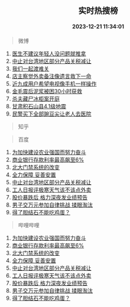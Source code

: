 <div align="center"><h2>实时热搜榜</h2><h4>2023-12-21 11:34:01</h4></div>

> 微博  

1. [医生不建议年轻人没问题就推拿](https://s.weibo.com/weibo?q=%23%E5%8C%BB%E7%94%9F%E4%B8%8D%E5%BB%BA%E8%AE%AE%E5%B9%B4%E8%BD%BB%E4%BA%BA%E6%B2%A1%E9%97%AE%E9%A2%98%E5%B0%B1%E6%8E%A8%E6%8B%BF%23&t=31&band_rank=1&Refer=top)<br />
2. [中止对台湾地区部分产品关税减让](https://s.weibo.com/weibo?q=%23%E4%B8%AD%E6%AD%A2%E5%AF%B9%E5%8F%B0%E6%B9%BE%E5%9C%B0%E5%8C%BA%E9%83%A8%E5%88%86%E4%BA%A7%E5%93%81%E5%85%B3%E7%A8%8E%E5%87%8F%E8%AE%A9%23&t=31&band_rank=2&Refer=top)<br />
3. [我们一起渡难关](https://s.weibo.com/weibo?q=%23%E6%88%91%E4%BB%AC%E4%B8%80%E8%B5%B7%E6%B8%A1%E9%9A%BE%E5%85%B3%23&t=31&band_rank=3&Refer=top)<br />
4. [店主察觉外卖备注像遗言救下一命](https://s.weibo.com/weibo?q=%23%E5%BA%97%E4%B8%BB%E5%AF%9F%E8%A7%89%E5%A4%96%E5%8D%96%E5%A4%87%E6%B3%A8%E5%83%8F%E9%81%97%E8%A8%80%E6%95%91%E4%B8%8B%E4%B8%80%E5%91%BD%23&t=31&band_rank=4&Refer=top)<br />
5. [近九成用户希望电视像手机一样操作](https://s.weibo.com/weibo?q=%23%E8%BF%91%E4%B9%9D%E6%88%90%E7%94%A8%E6%88%B7%E5%B8%8C%E6%9C%9B%E7%94%B5%E8%A7%86%E5%83%8F%E6%89%8B%E6%9C%BA%E4%B8%80%E6%A0%B7%E6%93%8D%E4%BD%9C%23&t=31&band_rank=5&Refer=top)<br />
6. [金毛震后泥浆被困30小时获救](https://s.weibo.com/weibo?q=%23%E9%87%91%E6%AF%9B%E9%9C%87%E5%90%8E%E6%B3%A5%E6%B5%86%E8%A2%AB%E5%9B%B030%E5%B0%8F%E6%97%B6%E8%8E%B7%E6%95%91%23&t=31&band_rank=6&Refer=top)<br />
7. [杀夫藏尸冰柜案开庭](https://s.weibo.com/weibo?q=%23%E6%9D%80%E5%A4%AB%E8%97%8F%E5%B0%B8%E5%86%B0%E6%9F%9C%E6%A1%88%E5%BC%80%E5%BA%AD%23&t=31&band_rank=7&Refer=top)<br />
8. [甘肃积石山县4.1级地震](https://s.weibo.com/weibo?q=%23%E7%94%98%E8%82%83%E7%A7%AF%E7%9F%B3%E5%B1%B1%E5%8E%BF4.1%E7%BA%A7%E5%9C%B0%E9%9C%87%23&t=31&band_rank=8&Refer=top)<br />
9. [民警买下全部豌豆尖让老人去医院](https://s.weibo.com/weibo?q=%23%E6%B0%91%E8%AD%A6%E4%B9%B0%E4%B8%8B%E5%85%A8%E9%83%A8%E8%B1%8C%E8%B1%86%E5%B0%96%E8%AE%A9%E8%80%81%E4%BA%BA%E5%8E%BB%E5%8C%BB%E9%99%A2%23&t=31&band_rank=9&Refer=top)<br />

> 知乎  


> 百度  

1. [为加快建设农业强国而努力奋斗](https://www.baidu.com/s?wd=%E4%B8%BA%E5%8A%A0%E5%BF%AB%E5%BB%BA%E8%AE%BE%E5%86%9C%E4%B8%9A%E5%BC%BA%E5%9B%BD%E8%80%8C%E5%8A%AA%E5%8A%9B%E5%A5%8B%E6%96%97&sa=fyb_news&rsv_dl=fyb_news)<br />
2. [商业银行存款利率最高飙至6%](https://www.baidu.com/s?wd=%E5%95%86%E4%B8%9A%E9%93%B6%E8%A1%8C%E5%AD%98%E6%AC%BE%E5%88%A9%E7%8E%87%E6%9C%80%E9%AB%98%E9%A3%99%E8%87%B36%25&sa=fyb_news&rsv_dl=fyb_news)<br />
3. [北大门禁系统的改变](https://www.baidu.com/s?wd=%E5%8C%97%E5%A4%A7%E9%97%A8%E7%A6%81%E7%B3%BB%E7%BB%9F%E7%9A%84%E6%94%B9%E5%8F%98&sa=fyb_news&rsv_dl=fyb_news)<br />
4. [全力保障 妥善安置](https://www.baidu.com/s?wd=%E5%85%A8%E5%8A%9B%E4%BF%9D%E9%9A%9C+%E5%A6%A5%E5%96%84%E5%AE%89%E7%BD%AE&sa=fyb_news&rsv_dl=fyb_news)<br />
5. [中止对台湾地区部分产品关税减让](https://www.baidu.com/s?wd=%E4%B8%AD%E6%AD%A2%E5%AF%B9%E5%8F%B0%E6%B9%BE%E5%9C%B0%E5%8C%BA%E9%83%A8%E5%88%86%E4%BA%A7%E5%93%81%E5%85%B3%E7%A8%8E%E5%87%8F%E8%AE%A9&sa=fyb_news&rsv_dl=fyb_news)<br />
6. [工人日报评极寒天气该不该点外卖](https://www.baidu.com/s?wd=%E5%B7%A5%E4%BA%BA%E6%97%A5%E6%8A%A5%E8%AF%84%E6%9E%81%E5%AF%92%E5%A4%A9%E6%B0%94%E8%AF%A5%E4%B8%8D%E8%AF%A5%E7%82%B9%E5%A4%96%E5%8D%96&sa=fyb_news&rsv_dl=fyb_news)<br />
7. [股价暴跌后 格力深夜发业绩预告](https://www.baidu.com/s?wd=%E8%82%A1%E4%BB%B7%E6%9A%B4%E8%B7%8C%E5%90%8E+%E6%A0%BC%E5%8A%9B%E6%B7%B1%E5%A4%9C%E5%8F%91%E4%B8%9A%E7%BB%A9%E9%A2%84%E5%91%8A&sa=fyb_news&rsv_dl=fyb_news)<br />
8. [男子交万元参加自律挑战 揉眼淘汰](https://www.baidu.com/s?wd=%E7%94%B7%E5%AD%90%E4%BA%A4%E4%B8%87%E5%85%83%E5%8F%82%E5%8A%A0%E8%87%AA%E5%BE%8B%E6%8C%91%E6%88%98+%E6%8F%89%E7%9C%BC%E6%B7%98%E6%B1%B0&sa=fyb_news&rsv_dl=fyb_news)<br />
9. [得了胆结石不能吃鸡蛋？](https://www.baidu.com/s?wd=%E5%BE%97%E4%BA%86%E8%83%86%E7%BB%93%E7%9F%B3%E4%B8%8D%E8%83%BD%E5%90%83%E9%B8%A1%E8%9B%8B%EF%BC%9F&sa=fyb_news&rsv_dl=fyb_news)<br />

> 哔哩哔哩  

1. [为加快建设农业强国而努力奋斗](https://www.baidu.com/s?wd=%E4%B8%BA%E5%8A%A0%E5%BF%AB%E5%BB%BA%E8%AE%BE%E5%86%9C%E4%B8%9A%E5%BC%BA%E5%9B%BD%E8%80%8C%E5%8A%AA%E5%8A%9B%E5%A5%8B%E6%96%97&sa=fyb_news&rsv_dl=fyb_news)<br />
2. [商业银行存款利率最高飙至6%](https://www.baidu.com/s?wd=%E5%95%86%E4%B8%9A%E9%93%B6%E8%A1%8C%E5%AD%98%E6%AC%BE%E5%88%A9%E7%8E%87%E6%9C%80%E9%AB%98%E9%A3%99%E8%87%B36%25&sa=fyb_news&rsv_dl=fyb_news)<br />
3. [北大门禁系统的改变](https://www.baidu.com/s?wd=%E5%8C%97%E5%A4%A7%E9%97%A8%E7%A6%81%E7%B3%BB%E7%BB%9F%E7%9A%84%E6%94%B9%E5%8F%98&sa=fyb_news&rsv_dl=fyb_news)<br />
4. [全力保障 妥善安置](https://www.baidu.com/s?wd=%E5%85%A8%E5%8A%9B%E4%BF%9D%E9%9A%9C+%E5%A6%A5%E5%96%84%E5%AE%89%E7%BD%AE&sa=fyb_news&rsv_dl=fyb_news)<br />
5. [中止对台湾地区部分产品关税减让](https://www.baidu.com/s?wd=%E4%B8%AD%E6%AD%A2%E5%AF%B9%E5%8F%B0%E6%B9%BE%E5%9C%B0%E5%8C%BA%E9%83%A8%E5%88%86%E4%BA%A7%E5%93%81%E5%85%B3%E7%A8%8E%E5%87%8F%E8%AE%A9&sa=fyb_news&rsv_dl=fyb_news)<br />
6. [工人日报评极寒天气该不该点外卖](https://www.baidu.com/s?wd=%E5%B7%A5%E4%BA%BA%E6%97%A5%E6%8A%A5%E8%AF%84%E6%9E%81%E5%AF%92%E5%A4%A9%E6%B0%94%E8%AF%A5%E4%B8%8D%E8%AF%A5%E7%82%B9%E5%A4%96%E5%8D%96&sa=fyb_news&rsv_dl=fyb_news)<br />
7. [股价暴跌后 格力深夜发业绩预告](https://www.baidu.com/s?wd=%E8%82%A1%E4%BB%B7%E6%9A%B4%E8%B7%8C%E5%90%8E+%E6%A0%BC%E5%8A%9B%E6%B7%B1%E5%A4%9C%E5%8F%91%E4%B8%9A%E7%BB%A9%E9%A2%84%E5%91%8A&sa=fyb_news&rsv_dl=fyb_news)<br />
8. [男子交万元参加自律挑战 揉眼淘汰](https://www.baidu.com/s?wd=%E7%94%B7%E5%AD%90%E4%BA%A4%E4%B8%87%E5%85%83%E5%8F%82%E5%8A%A0%E8%87%AA%E5%BE%8B%E6%8C%91%E6%88%98+%E6%8F%89%E7%9C%BC%E6%B7%98%E6%B1%B0&sa=fyb_news&rsv_dl=fyb_news)<br />
9. [得了胆结石不能吃鸡蛋？](https://www.baidu.com/s?wd=%E5%BE%97%E4%BA%86%E8%83%86%E7%BB%93%E7%9F%B3%E4%B8%8D%E8%83%BD%E5%90%83%E9%B8%A1%E8%9B%8B%EF%BC%9F&sa=fyb_news&rsv_dl=fyb_news)<br />
